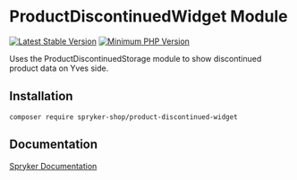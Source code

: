 # ProductDiscontinuedWidget Module
[![Latest Stable Version](https://poser.pugx.org/spryker-shop/product-discontinued-widget/v/stable.svg)](https://packagist.org/packages/spryker-shop/product-discontinued-widget)
[![Minimum PHP Version](https://img.shields.io/badge/php-%3E%3D%208.0-8892BF.svg)](https://php.net/)

Uses the ProductDiscontinuedStorage module to show discontinued product data on Yves side.

## Installation

```
composer require spryker-shop/product-discontinued-widget
```

## Documentation

[Spryker Documentation](https://docs.spryker.com)
